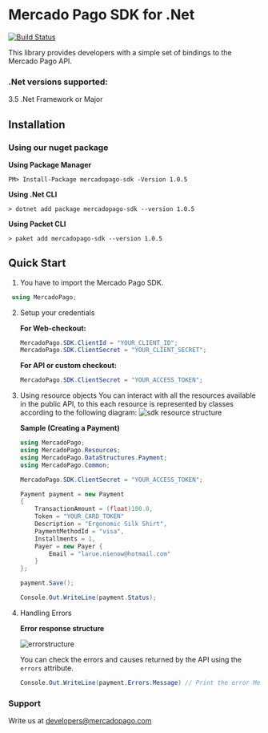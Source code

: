 
# Mercado Pago SDK for .Net


[![Build Status](https://travis-ci.org/mercadopago/px-dotnet.svg?branch=develop)](https://travis-ci.org/mercadopago/px-dotnet)


This library provides developers with a simple set of bindings to the Mercado Pago API.

### .Net versions supported:
3.5 .Net Framework or Major

## Installation 

### Using our nuget package

**Using Package Manager**

`PM> Install-Package mercadopago-sdk -Version 1.0.5`

**Using .Net CLI**

`> dotnet add package mercadopago-sdk --version 1.0.5`

**Using Packet CLI**

`> paket add mercadopago-sdk --version 1.0.5`

## Quick Start

1. You have to import the Mercado Pago SDK.
```csharp
 using MercadoPago;
```
2. Setup your credentials

    **For Web-checkout:**
    ```csharp
    MercadoPago.SDK.ClientId = "YOUR_CLIENT_ID";
    MercadoPago.SDK.ClientSecret = "YOUR_CLIENT_SECRET";
    ```
    **For API or custom checkout:**
    ```csharp
    MercadoPago.SDK.ClientSecret = "YOUR_ACCESS_TOKEN";
    ```
3. Using resource objects
    You can interact with all the resources available in the public API, to this each resource is represented by classes according to the following diagram:
    ![sdk resource structure](https://user-images.githubusercontent.com/864790/34393059-9acad058-eb2e-11e7-9987-494eaf19d109.png)

    **Sample (Creating a Payment)**
    ```csharp
    using MercadoPago;
    using MercadoPago.Resources;
    using MercadoPago.DataStructures.Payment;
    using MercadoPago.Common;
    
    MercadoPago.SDK.ClientSecret = "YOUR_ACCESS_TOKEN";

    Payment payment = new Payment
    {
        TransactionAmount = (float)100.0,
        Token = "YOUR_CARD_TOKEN"
        Description = "Ergonomic Silk Shirt",
        PaymentMethodId = "visa", 
        Installments = 1,
        Payer = new Payer {
            Email = "larue.nienow@hotmail.com"
        }
    };
    
    payment.Save();
    
    Console.Out.WriteLine(payment.Status);
    ```

4. Handling Errors

    **Error response structure**

    ![errorstructure](https://user-images.githubusercontent.com/864790/40929584-9cc4c96e-67fb-11e8-80a4-8d797953233a.png)

    You can check the errors and causes returned by the API using the `errors` attribute.

    ```csharp
    Console.Out.WriteLine(payment.Errors.Message) // Print the error Message 
    ```

### Support 

Write us at developers@mercadopago.com
